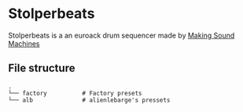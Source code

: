# Stolperbeats

Stolperbeats is a an euroack drum sequencer made by [Making Sound Machines](https://makingsoundmachines.com/)

## File structure

```
.
└── factory          # Factory presets
└── alb              # alienlebarge's pressets
```
